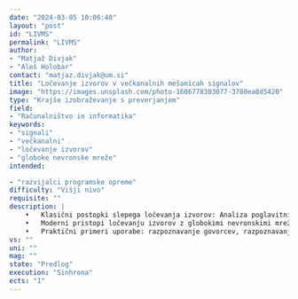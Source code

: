 ```yaml
---
date: "2024-03-05 10:06:40"
layout: "post"
id: "LIVMS"
permalink: "LIVMS"
author:
- "Matjaž Divjak"
- "Aleš Holobar"
contact: "matjaz.divjak@um.si"
title: "Ločevanje izvorov v večkanalnih mešanicah signalov"
image: "https://images.unsplash.com/photo-1606778303077-3780ea8d5420"
type: "Krajše izobraževanje s preverjanjem"
field:
- "Računalništvo in informatika"
keywords:
- "signali"
- "večkanalni"
- "ločevanje izvorov"
- "globoke nevronske mreže"
intended:

- "razvijalci programske opreme"
difficulty: "Višji nivo"
requisite: ""
description: |
    •	Klasični postopki slepega ločevanja izvorov: Analiza poglavitnih komponent (PCA), Analiza neodvisnih komponent (ICA), 
    •	Moderni pristopi ločevanju izvorov z globokimi nevronskimi mrežami: konvolutivne nevronske mreže 
    •	Praktični primeri uporabe: razpoznavanje govorcev, razpoznavanje gest/akcij iz IMU/pospeškometer signalov, izločanje srčnega utripa iz 1-kanalnega EMG signala, …
vs: ""
uni: ""
mag: ""
state: "Predlog"
execution: "Sinhrona"
ects: "1"
---
```

